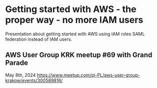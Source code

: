 # Getting started with AWS - the proper way - no more IAM users

Presentation about getting started with AWS using IAM roles SAML federation instead of IAM users.


## AWS User Group KRK meetup #69 with Grand Parade

May 8th, 2024
https://www.meetup.com/pl-PL/aws-user-group-krakow/events/300589816/

